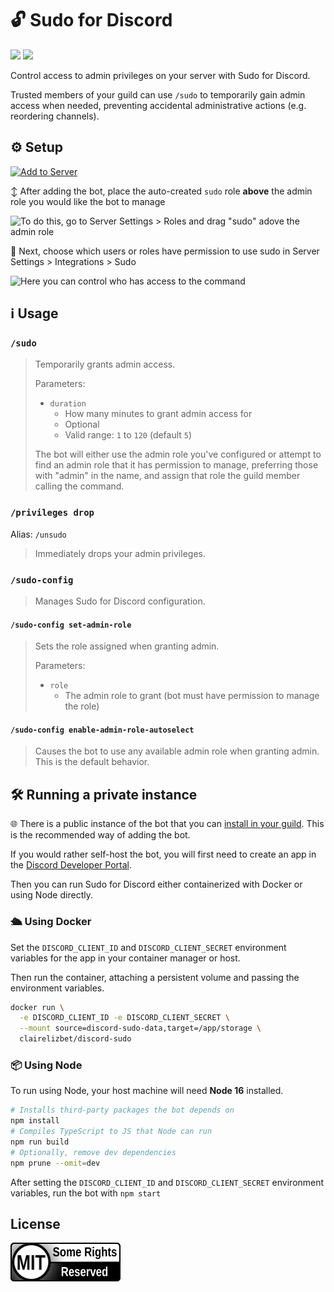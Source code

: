 # 🔓 Sudo for Discord

[![](https://sonarcloud.io/api/project_badges/measure?project=clairelizbet_discord-sudo&metric=security_rating)](https://sonarcloud.io/summary/new_code?id=clairelizbet_discord-sudo)
[![](https://sonarcloud.io/api/project_badges/measure?project=clairelizbet_discord-sudo&metric=reliability_rating)](https://sonarcloud.io/summary/new_code?id=clairelizbet_discord-sudo)

Control access to admin privileges on your server with Sudo for Discord.

Trusted members of your guild can use `/sudo` to temporarily gain admin access when needed, preventing accidental administrative actions (e.g. reordering channels).

## ⚙ Setup

[![Add to Server](https://i.imgur.com/FnjVKEb.png)](https://discord.com/oauth2/authorize?client_id=984508139472838656&permissions=268435456&scope=bot%20applications.commands)

↕ After adding the bot, place the auto-created `sudo` role **above** the admin role you would like the bot to manage

![To do this, go to Server Settings > Roles and drag "sudo" adove the admin role](https://i.imgur.com/DxKcOVq.gif)

🔑 Next, choose which users or roles have permission to use sudo in Server Settings > Integrations > Sudo

![Here you can control who has access to the command](https://i.imgur.com/bPRhPFv.png)

## ℹ Usage

### `/sudo`

> Temporarily grants admin access.
>
> Parameters:
>
> - `duration`
>   - How many minutes to grant admin access for
>   - Optional
>   - Valid range: `1` to `120` (default `5`)
>
> The bot will either use the admin role you've configured or attempt to find an admin role that it has permission to manage, preferring those with "admin" in the name, and assign that role the guild member calling the command.

### `/privileges drop`

Alias: `/unsudo`

> Immediately drops your admin privileges.

### `/sudo-config`

> Manages Sudo for Discord configuration.

#### `/sudo-config set-admin-role`

> Sets the role assigned when granting admin.
>
> Parameters:
>
> - `role`
>   - The admin role to grant (bot must have permission to manage the role)

#### `/sudo-config enable-admin-role-autoselect`

> Causes the bot to use any available admin role when granting admin. This is the default behavior.

## 🛠 Running a private instance

🌐 There is a public instance of the bot that you can [install in your guild](https://discord.com/oauth2/authorize?client_id=984508139472838656&permissions=268435456&scope=bot%20applications.commands). This is the recommended way of adding the bot.

If you would rather self-host the bot, you will first need to create an app in the [Discord Developer Portal](https://discord.com/developers/applications).

Then you can run Sudo for Discord either containerized with Docker or using Node directly.

### 🛳 Using Docker

Set the `DISCORD_CLIENT_ID` and `DISCORD_CLIENT_SECRET` environment variables for the app in your container manager or host.

Then run the container, attaching a persistent volume and passing the environment variables.

```sh
docker run \
  -e DISCORD_CLIENT_ID -e DISCORD_CLIENT_SECRET \
  --mount source=discord-sudo-data,target=/app/storage \
  clairelizbet/discord-sudo
```

### 📦 Using Node

To run using Node, your host machine will need **Node 16** installed.

```sh
# Installs third-party packages the bot depends on
npm install
# Compiles TypeScript to JS that Node can run
npm run build
# Optionally, remove dev dependencies
npm prune --omit=dev
```

After setting the `DISCORD_CLIENT_ID` and `DISCORD_CLIENT_SECRET` environment variables, run the bot with `npm start`

## License

[![MIT License](https://raw.githubusercontent.com/clairelizbet/licenses/main/mit/mit.svg)](license.md)
